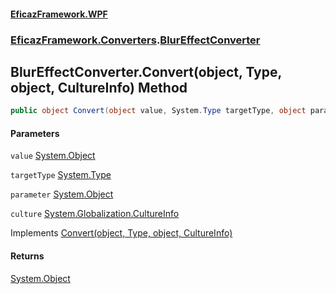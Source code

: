 #### [EficazFramework.WPF](EficazFrameworkWPF.md 'EficazFramework WPF')
### [EficazFramework.Converters](EficazFrameworkWPF.md#EficazFramework.Converters 'EficazFramework.Converters').[BlurEffectConverter](EficazFramework.Converters/BlurEffectConverter.md 'EficazFramework.Converters.BlurEffectConverter')

## BlurEffectConverter.Convert(object, Type, object, CultureInfo) Method

```csharp
public object Convert(object value, System.Type targetType, object parameter, System.Globalization.CultureInfo culture);
```
#### Parameters

<a name='EficazFramework.Converters.BlurEffectConverter.Convert(object,System.Type,object,System.Globalization.CultureInfo).value'></a>

`value` [System.Object](https://docs.microsoft.com/en-us/dotnet/api/System.Object 'System.Object')

<a name='EficazFramework.Converters.BlurEffectConverter.Convert(object,System.Type,object,System.Globalization.CultureInfo).targetType'></a>

`targetType` [System.Type](https://docs.microsoft.com/en-us/dotnet/api/System.Type 'System.Type')

<a name='EficazFramework.Converters.BlurEffectConverter.Convert(object,System.Type,object,System.Globalization.CultureInfo).parameter'></a>

`parameter` [System.Object](https://docs.microsoft.com/en-us/dotnet/api/System.Object 'System.Object')

<a name='EficazFramework.Converters.BlurEffectConverter.Convert(object,System.Type,object,System.Globalization.CultureInfo).culture'></a>

`culture` [System.Globalization.CultureInfo](https://docs.microsoft.com/en-us/dotnet/api/System.Globalization.CultureInfo 'System.Globalization.CultureInfo')

Implements [Convert(object, Type, object, CultureInfo)](https://docs.microsoft.com/en-us/dotnet/api/System.Windows.Data.IValueConverter.Convert#System_Windows_Data_IValueConverter_Convert_System_Object,System_Type,System_Object,System_Globalization_CultureInfo_ 'System.Windows.Data.IValueConverter.Convert(System.Object,System.Type,System.Object,System.Globalization.CultureInfo)')

#### Returns
[System.Object](https://docs.microsoft.com/en-us/dotnet/api/System.Object 'System.Object')